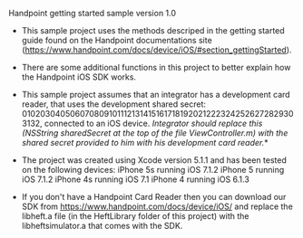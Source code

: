 Handpoint getting started sample version 1.0

- This sample project uses the methods descriped in the getting started guide found on the Handpoint documentations site (https://www.handpoint.com/docs/device/iOS/#section_gettingStarted).

- There are some additional functions in this project to better explain how the Handpoint iOS SDK works.

- This sample project assumes that an integrator has a development card reader, that uses the development shared secret: 0102030405060708091011121314151617181920212223242526272829303132, connected to an iOS device. **Integrator should replace this (NSString* sharedSecret at the top of the file ViewController.m) with the shared secret provided to him with his development card reader.**

- The project was created using Xcode version 5.1.1 and has been tested on the following devices:
iPhone 5s running iOS 7.1.2
iPhone 5 running iOS 7.1.2
iPhone 4s running iOS 7.1
iPhone 4 running iOS 6.1.3

- If you don't have a Handpoint Card Reader then you can download our SDK from https://www.handpoint.com/docs/device/iOS/ and replace the libheft.a file (in the HeftLibrary folder of this project) with the libheftsimulator.a that comes with the SDK.
